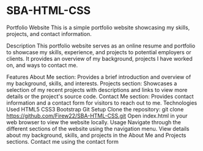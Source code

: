# SBA-HTML-CSS

Portfolio Website
This is a simple portfolio website showcasing my skills, projects, and contact information.

Description
This portfolio website serves as an online resume and portfolio to showcase my skills, experience, and projects to potential employers or clients. It provides an overview of my background, projects I have worked on, and ways to contact me.

Features
About Me section: Provides a brief introduction and overview of my background, skills, and interests.
Projects section: Showcases a selection of my recent projects with descriptions and links to view more details or the project's source code.
Contact Me section: Provides contact information and a contact form for visitors to reach out to me.
Technologies Used
HTML5
CSS3
Bootstrap
Git
Setup
Clone the repository: git clone https://github.com/Firew22/SBA-HTML-CSS.git
Open index.html in your web browser to view the website locally.
Usage
Navigate through the different sections of the website using the navigation menu.
View details about my background, skills, and projects in the About Me and Projects sections.
Contact me using the contact form
